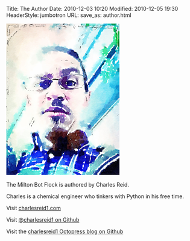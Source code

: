 Title: The Author
Date: 2010-12-03 10:20
Modified: 2010-12-05 19:30
HeaderStyle: jumbotron
URL: 
save_as: author.html

<img width="300px" src="images/author.jpg" alt="Photo of the Author" />

The Milton Bot Flock is authored by Charles Reid.

Charles is a chemical engineer who tinkers with Python in his free time.

Visit [charlesreid1.com](http://charlesreid1.com)

Visit [@charlesreid1 on Github](http://github.com/charlesreid1)

Visit the [charlesreid1 Octopress blog on Github](http://charlesreid1.github.io/)

